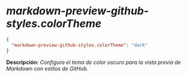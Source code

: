 <!-- Autor: Daniel Benjamin Perez Morales -->
<!-- GitHub: https://github.com/D4nitrix13 -->
<!-- GitLab: https://gitlab.com/D4nitrix13 -->
<!-- Correo electrónico: danielperezdev@proton.me -->

# ***markdown-preview-github-styles.colorTheme***

```json
{
  "markdown-preview-github-styles.colorTheme": "dark"
}
```

**Descripción:** *Configura el tema de color oscuro para la vista previa de Markdown con estilos de GitHub.*
